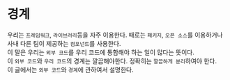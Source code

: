 # 경계
우리는 `프레임워크`, `라이브러리`등을 자주 이용한다. 때로는 `패키지`, `오픈 소스`를 이용하거나 사내 다른 팀이 제공하는 `컴포넌트`를 사용한다.<br/>
이 말은 우리는 `외부 코드`를 우리 코드에 통합해야 하는 일이 많다는 뜻이다.<br/>
이 `외부 코드`와 `우리 코드`의 경계는 깔끔해야한다. 정확히는 `깔끔하게 분리`하여야 한다.<br/>
이 글에서는 `외부 코드`와 `경계`에 관하여서 설명한다.
